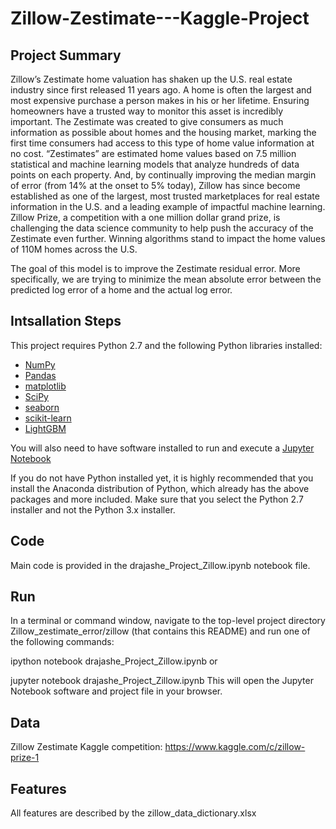 # Zillow-Zestimate---Kaggle-Project
## Project Summary
Zillow’s Zestimate home valuation has shaken up the U.S. real estate industry since first released 11 years ago. A home is often the largest and most expensive purchase a person makes in his or her lifetime. Ensuring homeowners have a trusted way to monitor this asset is incredibly important. The Zestimate was created to give consumers as much information as possible about homes and the housing market, marking the first time consumers had access to this type of home value information at no cost. “Zestimates” are estimated home values based on 7.5 million statistical and machine learning models that analyze hundreds of data points on each property. And, by continually improving the median margin of error (from 14% at the onset to 5% today), Zillow has since become established as one of the largest, most trusted marketplaces for real estate information in the U.S. and a leading example of impactful machine learning. Zillow Prize, a competition with a one million dollar grand prize, is challenging the data science community to help push the accuracy of the Zestimate even further. Winning algorithms stand to impact the home values of 110M homes across the U.S.

The goal of this model is to improve the Zestimate residual error. More specifically, we are trying to minimize the mean absolute error between the predicted log error of a home and the actual log error.

## Intsallation Steps

This project requires Python 2.7 and the following Python libraries installed:

- [NumPy](http://www.numpy.org/)
- [Pandas](https://pandas.pydata.org/)
- [matplotlib](https://matplotlib.org/)
- [SciPy](https://www.scipy.org/)
- [seaborn](https://seaborn.pydata.org/)
- [scikit-learn](https://scikit-learn.org/stable/)
- [LightGBM](https://lightgbm.readthedocs.io/en/latest/)

You will also need to have software installed to run and execute a [Jupyter Notebook](https://jupyter.org/)

If you do not have Python installed yet, it is highly recommended that you install the Anaconda distribution of Python, which already has the above packages and more included. Make sure that you select the Python 2.7 installer and not the Python 3.x installer.

## Code
Main code is provided in the drajashe_Project_Zillow.ipynb notebook file.

## Run
In a terminal or command window, navigate to the top-level project directory Zillow_zestimate_error/zillow (that contains this README) and run one of the following commands:

ipython notebook drajashe_Project_Zillow.ipynb
or

jupyter notebook drajashe_Project_Zillow.ipynb
This will open the Jupyter Notebook software and project file in your browser.

## Data
Zillow Zestimate Kaggle competition: https://www.kaggle.com/c/zillow-prize-1

##  Features

All features are described by the zillow_data_dictionary.xlsx




